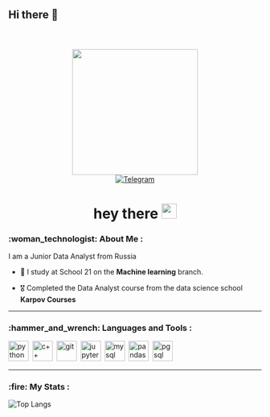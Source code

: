 ## Hi there 👋
<header> 
  <link rel="stylesheet" type='text/css' href="https://cdn.jsdelivr.net/gh/devicons/devicon@latest/devicon.min.css" />
</header>
<body>

<div id="header" align="center">
  <img src="https://media.giphy.com/media/v1.Y2lkPTc5MGI3NjExYXVybzR3ZDhhenU4emVmZmMzcm9hNzRxdWdxODg5bng3YXh4ZTR3cyZlcD12MV9naWZzX3NlYXJjaCZjdD1n/l46Cy1rHbQ92uuLXa/giphy.gif" width="250"/>
  <br>
  <div id="refs" align ="center">
    <a href="https://t.me/notakee">
      <img src="https://img.shields.io/badge/Telegram-blue?style=for-the-badge&logo=telegram&logoColor=white" alt ="Telegram"/>
    </a>
  </div>
  <h1>
    hey there
    <img src="https://media.giphy.com/media/hvRJCLFzcasrR4ia7z/giphy.gif" width="30px"/>
  </h1>
</div>

<div id ="about me">
  <h3> :woman_technologist: About Me : </h3>
  I am a Junior Data Analyst from Russia
  
  - :mechanical_arm: I study at School 21 on the <b>Machine learning</b> branch.

  - :medal_military: Completed the Data Analyst course from the data science school <b>Karpov Courses</b>
</div>

---


<div id="skills">
  <h3> :hammer_and_wrench: Languages and Tools : </h3>
  
  <img src="https://cdn.jsdelivr.net/gh/devicons/devicon@latest/icons/python/python-original.svg" 
  title="python" width ="40" height="40"/>&nbsp;
  <img src="https://cdn.jsdelivr.net/gh/devicons/devicon@latest/icons/cplusplus/cplusplus-original.svg" title="c++" width ="40" height="40"/>&nbsp;
  <img src="https://cdn.jsdelivr.net/gh/devicons/devicon@latest/icons/git/git-plain-wordmark.svg" 
    title="git" width ="40" height="40"/>&nbsp;
  <img src="https://cdn.jsdelivr.net/gh/devicons/devicon@latest/icons/jupyter/jupyter-original-wordmark.svg" title="jupyter" width ="40" height="40"/>&nbsp;
  <img src="https://cdn.jsdelivr.net/gh/devicons/devicon@latest/icons/mysql/mysql-original-wordmark.svg" title="mysql" width ="40" height="40"/>&nbsp;
  <img src="https://cdn.jsdelivr.net/gh/devicons/devicon@latest/icons/pandas/pandas-original-wordmark.svg" title="pandas" width ="40" height="40"/>&nbsp;
  <img src="https://cdn.jsdelivr.net/gh/devicons/devicon@latest/icons/postgresql/postgresql-original.svg" title="pgsql" width ="40" height="40"/>&nbsp;
  <i class="devicon-dbeaver-plain" font-size="40"></i>
</div>

---


<div id = "stats">
  <h3> :fire: My Stats : </h3>
  
  ![Top Langs](https://github-readme-stats.vercel.app/api/top-langs/?username=alxn04&layout=compact&theme=vision-friendly-dark)
</div>

</body>
<!--
**Alexander-768/Alexander-768** is a ✨ _special_ ✨ repository because its `README.md` (this file) appears on your GitHub profile.

Here are some ideas to get you started:

- 🔭 I’m currently working on ...
- 🌱 I’m currently learning ...
- 👯 I’m looking to collaborate on ...
- 🤔 I’m looking for help with ...
- 💬 Ask me about ...
- 📫 How to reach me: ...
- 😄 Pronouns: ...
- ⚡ Fun fact: ...
-->
